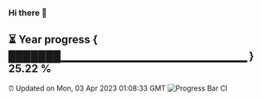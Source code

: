 ### Hi there 👋
⏳ Year progress { ███████▁▁▁▁▁▁▁▁▁▁▁▁▁▁▁▁▁▁▁▁▁▁▁ } 25.22 %
---
⏰ Updated on Mon, 03 Apr 2023 01:08:33 GMT
![Progress Bar CI](https://github.com/liununu/liununu/workflows/Progress%20Bar%20CI/badge.svg)
